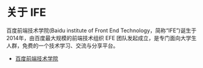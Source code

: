 # 关于 IFE
百度前端技术学院(Baidu institute of Front End Technology，简称“IFE”)诞生于2014年，由百度最大规模的前端技术组织 EFE 团队发起成立，是专门面向大学生人群，免费的一个技术学习、交流与分享平台。

* [百度前端技术学院](http://ife.baidu.com/)
